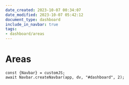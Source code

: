 ```yaml
---
date_created: 2023-10-07 00:34:07
date_modified: 2023-10-07 05:42:12
document_type: dashboard
include_in_navbar: true
tags:
- dashboard/areas
---
```

# Areas

```dataviewjs
const {Navbar} = customJS;
await Navbar.createNavbar(app, dv, "#dashboard", 2); 
```
